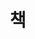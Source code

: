 ---
title: 책
description: 읽은 책에 대한 독후감
image:

# Badge style
style:
    background: "#2a9d8f"
    color: "#fff"
---
